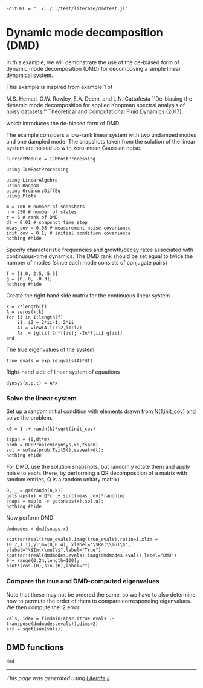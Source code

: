 ```@meta
EditURL = "../../../test/literate/dmdtest.jl"
```

# Dynamic mode decomposition (DMD)
In this example, we will demonstrate the use of the de-biased form of dynamic mode decomposition (DMD) for
decomposing a simple linear dynamical system.

This example is inspired from example 1 of

M.S. Hemati, C.W. Rowley, E.A. Deem, and L.N. Cattafesta
   ``De-biasing the dynamic mode decomposition for
     applied Koopman spectral analysis of noisy datasets,''
     Theoretical and Computational Fluid Dynamics (2017).

which introduces the de-biased form of DMD.

The example considers a low-rank linear system with
two undamped modes and one dampled mode. The snapshots taken from the
solution of the linear system are noised up with zero-mean Gaussian noise.

```@meta
CurrentModule = ILMPostProcessing
```

````@example dmdtest
using ILMPostProcessing

using LinearAlgebra
using Random
using OrdinaryDiffEq
using Plots

m = 100 # number of snapshots
n = 250 # number of states
r = 6 # rank of DMD
dt = 0.01 # snapshot time step
meas_cov = 0.05 # measurement noise covariance
init_cov = 0.1; # initial condition covariance
nothing #hide
````

Specify characteristic frequencies and growth/decay rates
associated with continuous-time dynamics.
The DMD rank should be set equal to twice the number of modes
(since each mode consists of conjugate pairs)

````@example dmdtest
f = [1.0, 2.5, 5.5]
g = [0, 0, -0.3];
nothing #hide
````

Create the right hand side matrix for the continuous linear system

````@example dmdtest
k = 2*length(f)
A = zeros(k,k)
for ii in 1:length(f)
    i1, i2 = 2*ii-1, 2*ii
    Ai = view(A,i1:i2,i1:i2)
    Ai .= [g[ii] 2π*f[ii]; -2π*f[ii] g[ii]]
end
````

The true eigenvalues of the system

````@example dmdtest
true_evals = exp.(eigvals(A)*dt)
````

Right-hand side of linear system of equations

````@example dmdtest
dynsys(x,p,t) = A*x
````

### Solve the linear system
Set up a random initial condition with elements drawn from N(1,init_cov)
and solve the problem.

````@example dmdtest
x0 = 1 .+ randn(k)*sqrt(init_cov)

tspan = (0,dt*m)
prob = ODEProblem(dynsys,x0,tspan)
sol = solve(prob,Tsit5(),saveat=dt);
nothing #hide
````

For DMD, use the solution snapshots, but
randomly rotate them and apply noise to each.
(Here, by performing a QR decomposition of a matrix with random entries,
Q is a random unitary matrix)

````@example dmdtest
Q, _ = qr(randn(n,k))
getsnaps(x) = Q*x .+ sqrt(meas_cov)*randn(n)
snaps = map(x -> getsnaps(x),sol.u);
nothing #hide
````

Now perform DMD

````@example dmdtest
dmdmodes = dmd(snaps,r)

scatter(real(true_evals),imag(true_evals),ratio=1,xlim = (0.7,1.1),ylim=(0,0.4), xlabel="\$Re(\\mu)\$", ylabel="\$Im(\\mu)\$",label="True")
scatter!(real(dmdmodes.evals),imag(dmdmodes.evals),label="DMD")
θ = range(0,2π,length=100);
plot!(cos.(θ),sin.(θ),label="")
````

### Compare the true and DMD-computed eigenvalues
Note that these may not be ordered the same, so we have to
also determine how to permute the order of them to compare
corresponding eigenvalues. We then compute the l2 error

````@example dmdtest
vals, idex = findmin(abs2.(true_evals .- transpose(dmdmodes.evals)),dims=2)
err = sqrt(sum(vals))
````

## DMD functions
```@docs
dmd
```

---

*This page was generated using [Literate.jl](https://github.com/fredrikekre/Literate.jl).*

